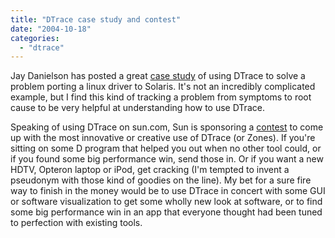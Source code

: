 ```yaml
---
title: "DTrace case study and contest"
date: "2004-10-18"
categories: 
  - "dtrace"
---
```


Jay Danielson has posted a great [case study](http://developers.sun.com/solaris/articles/dtrace_for_dev.html) of using DTrace to solve a problem porting a linux driver to Solaris. It's not an incredibly complicated example, but I find this kind of tracking a problem from symptoms to root cause to be very helpful at understanding how to use DTrace.

Speaking of using DTrace on sun.com, Sun is sponsoring a [contest](http://wwws.sun.com/software/solaris/10/contest/challenge.html) to come up with the most innovative or creative use of DTrace (or Zones). If you're sitting on some D program that helped you out when no other tool could, or if you found some big performance win, send those in. Or if you want a new HDTV, Opteron laptop or iPod, get cracking (I'm tempted to invent a pseudonym with those kind of goodies on the line). My bet for a sure fire way to finish in the money would be to use DTrace in concert with some GUI or software visualization to get some wholly new look at software, or to find some big performance win in an app that everyone thought had been tuned to perfection with existing tools.
